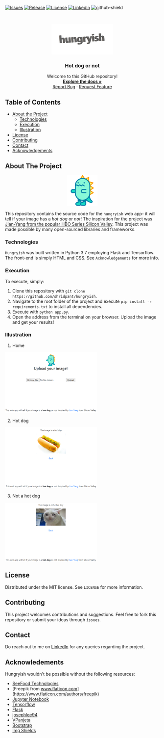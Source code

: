 [![Issues][issues]][issues-url]
[![Release][release]][release-url]
[![License][license]][license-url]
[![LinkedIn][linkedin-shield]][linkedin-url]
![github-shield]

<br />
<p align="center">
  <a href="https://github.com/shridpant/hungryish">
    <img src="static/logo.png" alt="Logo" width="200" height="100">
  </a>
  <h3 align="center">Hot dog or not</h3>
  <p align="center">
    Welcome to this GitHub repository!
    <br />
    <a href="https://github.com/shridpant/hungryish"><strong>Explore the docs »</strong></a>
    <br />
    <a href="https://github.com/shridpant/hungryish/issues">Report Bug</a>
    ·
    <a href="https://github.com/shridpant/hungryish/issues">Request Feature</a>
  </p>
</p>

<!-- TABLE OF CONTENTS -->
## Table of Contents

* [About the Project](#about-the-project)
    * [Technologies](#technologies)
    * [Execution](#execution)
    * [Illustration](#illustration)
* [License](#license)
* [Contributing](#contributing)
* [Contact](#contact)
* [Acknowledgements](#acknowledgements)

<!-- ABOUT THE PROJECT -->
## About The Project

<p align="center">
    <img src="static/dinosaur.svg" alt="Dino" width="100">
</p>

This repository contains the source code for the `hungryish` web app- it will tell if your image has a *hot dog* or *not*! The inspiration for the project was <a href="https://www.hbo.com/silicon-valley" target="_blank">Jian-Yang from the popular HBO Series Silicon Valley</a>. This project was made possible by many open-sourced libraries and frameworks.

<!-- TECHNOLOGIES -->
### Technologies

`Hungryish` was built written in Python 3.7 employing Flask and Tensorflow. The front-end is simply HTML and CSS. See `Acknowledgements` for more info.

<!-- EXECUTION -->
### Execution

To execute, simply:
  1. Clone this repository with `git clone https://github.com/shridpant/hungryish`. 
  2. Navigate to the root folder of the project and execute `pip install -r requirements.txt` to install all dependencies.
  3. Execute with `python app.py`.
  4. Open the address from the terminal on your browser. Upload the image and get your results!

<!-- ILLUSTRATION -->
### Illustration

1. Home 

<img src="static/screenshot.PNG" alt="Home" width="300">

2. Hot dog

<img src="static/ss-hotdog.PNG" alt="Hot dog" width="300">

3. Not a hot dog

<img src="static/ss-not.PNG" alt="Not hot dog" width="300">

<!-- LICENSE -->
## License

Distributed under the MIT license. See `LICENSE` for more information.

<!-- CONTRIBUTING -->
## Contributing

This project welcomes contributions and suggestions. Feel free to fork this repository or submit your ideas through `issues`.

<!-- CONTACT -->
## Contact

Do reach out to me on [LinkedIn](https://www.linkedin.com/in/shridpant/) for any queries regarding the project.

<!-- ACKNOWLEDGEMENTS -->
## Acknowledements

Hungryish wouldn't be possible without the following resources:

* [SeeFood Technologies](https://www.seefoodtechnologies.com/nothotdog/)
* [Freepik from www.flaticon.com](https://www.flaticon.com/authors/freepik)     
* [Jupyter Notebook](https://jupyter.org/)
* [Tensorflow](https://github.com/tensorflow/tensorflow)
* [Flask](https://flask.palletsprojects.com/en/1.1.x/)
* [josephlee94](https://github.com/josephlee94/intuitive-deep-learning)
* [VPanjeta](https://github.com/VPanjeta/hotdog-or-not-hotdog)
* [Bootstrap](https://getbootstrap.com/)
* [Img Shields](https://shields.io)

<!-- MARKDOWN LINKS & IMAGES -->
[release]: https://img.shields.io/github/v/release/shridpant/hungryish?include_prereleases
[release-url]: https://github.com/shridpant/hungryish/releases/tag/alpha
[issues]: https://img.shields.io/github/issues-raw/shridpant/hungryish
[issues-url]: https://github.com/shridpant/hungryish/issues
[license]: https://img.shields.io/apm/l/vim-mode
[license-url]: https://github.com/shridpant/hungryish/blob/master/LICENSE
[linkedin-shield]: https://github.com/shridpant/stockie/blob/main/static/readme/linkedin.svg
[linkedin-url]: https://www.linkedin.com/in/shridpant/
[github-shield]: https://img.shields.io/github/followers/shridpant?style=social
